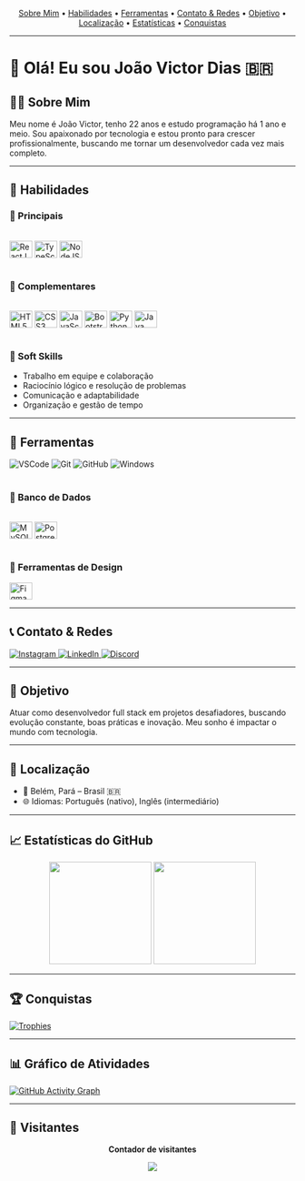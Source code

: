 <!-- ÍNDICE COM ÂNCORAS -->
<p align="center">
  <a href="#sobre-mim">Sobre Mim</a> •
  <a href="#habilidades">Habilidades</a> •
  <a href="#ferramentas">Ferramentas</a> •
  <a href="#contato--redes">Contato & Redes</a> •
  <a href="#objetivo">Objetivo</a> •
  <a href="#localização">Localização</a> •
  <a href="#estatísticas-do-github">Estatísticas</a> •
  <a href="#conquistas">Conquistas</a>
</p>

---

# 👋 Olá! Eu sou João Victor Dias 🇧🇷

## 🧑‍💻 Sobre Mim
Meu nome é João Victor, tenho 22 anos e estudo programação há 1 ano e meio. Sou apaixonado por tecnologia e estou pronto para crescer profissionalmente, buscando me tornar um desenvolvedor cada vez mais completo.

---

## 🚀 Habilidades

### 🧠 Principais
<div style="display: inline_block"><br>
  <img align="center" alt="ReactJS" height="30" width="40" src="https://cdn.jsdelivr.net/gh/devicons/devicon/icons/react/react-original.svg" />
  <img align="center" alt="TypeScript" height="30" width="40" src="https://cdn.jsdelivr.net/gh/devicons/devicon/icons/typescript/typescript-original.svg" />
  <img align="center" alt="NodeJS" height="30" width="40" src="https://cdn.jsdelivr.net/gh/devicons/devicon/icons/nodejs/nodejs-original.svg" />
</div>

<br>

### 🧩 Complementares
<div style="display: inline_block"><br>
  <img align="center" alt="HTML5" height="30" width="40" src="https://cdn.jsdelivr.net/gh/devicons/devicon/icons/html5/html5-original.svg" />
  <img align="center" alt="CSS3" height="30" width="40" src="https://cdn.jsdelivr.net/gh/devicons/devicon/icons/css3/css3-original.svg" />
  <img align="center" alt="JavaScript" height="30" width="40" src="https://cdn.jsdelivr.net/gh/devicons/devicon/icons/javascript/javascript-plain.svg" />
  <img align="center" alt="Bootstrap" height="30" width="40" src="https://cdn.jsdelivr.net/gh/devicons/devicon/icons/bootstrap/bootstrap-original.svg" />
  <img align="center" alt="Python" height="30" width="40" src="https://cdn.jsdelivr.net/gh/devicons/devicon/icons/python/python-original.svg" />
  <img align="center" alt="Java" height="30" width="40" src="https://cdn.jsdelivr.net/gh/devicons/devicon/icons/java/java-original.svg" />
</div>

<br>

### 🧠 Soft Skills
- Trabalho em equipe e colaboração  
- Raciocínio lógico e resolução de problemas  
- Comunicação e adaptabilidade  
- Organização e gestão de tempo  

---

## 🧰 Ferramentas

<div>
  <img alt="VSCode" src="https://img.shields.io/badge/Visual_Studio_Code-0078D4?style=for-the-badge&logo=visual%20studio%20code&logoColor=white" />
  <img alt="Git" src="https://img.shields.io/badge/GIT-E44C30?style=for-the-badge&logo=git&logoColor=white" />
  <img alt="GitHub" src="https://img.shields.io/badge/GitHub-181717?style=for-the-badge&logo=github&logoColor=white" />
  <img alt="Windows" src="https://img.shields.io/badge/Windows-0078D6?style=for-the-badge&logo=windows&logoColor=white" />
</div>

<br>

### 🧩 Banco de Dados

<div style="display: inline_block"><br>
 <img align="center" alt="MySQL" height="30" width="40" src="https://cdn.jsdelivr.net/gh/devicons/devicon/icons/mysql/mysql-original.svg">
 <img align="center" alt="PostgreSQL" height="30" width="40" src="https://cdn.jsdelivr.net/gh/devicons/devicon/icons/postgresql/postgresql-original.svg">
</div>

<br>

### 🎨 Ferramentas de Design
<img align="center" alt="Figma" height="30" width="40" src="https://cdn.jsdelivr.net/gh/devicons/devicon/icons/figma/figma-original.svg">

---

## 📞 Contato & Redes

<div>
  <a href="https://instagram.com/jdias.exe" target="_blank">
    <img alt="Instagram" src="https://img.shields.io/badge/Instagram-E4405F?style=for-the-badge&logo=instagram&logoColor=white" />
  </a>
  <a href="https://linkedin.com/in/joao-victor-dias-0026a7266" target="_blank">
    <img alt="LinkedIn" src="https://img.shields.io/badge/LinkedIn-0A66C2?style=for-the-badge&logo=linkedin&logoColor=white" />
  </a>
  <a href="https://discord.com/users/1137523691589210163" target="_blank">
    <img alt="Discord" src="https://img.shields.io/badge/Discord-7289DA?style=for-the-badge&logo=discord&logoColor=white" />
  </a>
</div>

---

## 🎯 Objetivo

Atuar como desenvolvedor full stack em projetos desafiadores, buscando evolução constante, boas práticas e inovação. Meu sonho é impactar o mundo com tecnologia.

---

## 📍 Localização

- 📌 Belém, Pará – Brasil 🇧🇷  
- 🌐 Idiomas: Português (nativo), Inglês (intermediário)

---

## 📈 Estatísticas do GitHub

<div align="center">
  <img height="180em" src="https://github-readme-stats.vercel.app/api?username=justdias2002&show_icons=true&theme=tokyonight&count_private=true&hide=stars"/>
  <img height="180em" src="https://github-readme-stats.vercel.app/api/top-langs/?username=justdias2002&layout=compact&theme=tokyonight"/>
</div>

---

## 🏆 Conquistas

[![Trophies](https://github-profile-trophy.vercel.app/?username=justdias2002&theme=tokyonight&no-frame=true&margin-w=15)](https://github.com/ryo-ma/github-profile-trophy)

---

## 📊 Gráfico de Atividades

[![GitHub Activity Graph](https://github-readme-activity-graph.vercel.app/graph?username=justdias2002&bg_color=000000&color=15e5a6&line=07e9a5&point=0a855c&area=true&hide_border=true)](https://github.com/ashutosh00710/github-readme-activity-graph)

---

## 👀 Visitantes

<div align="center">
  <p><b>Contador de visitantes</b></p>
  <img align="center" src="https://profile-counter.glitch.me/justdias2002/count.svg" />
</div>
